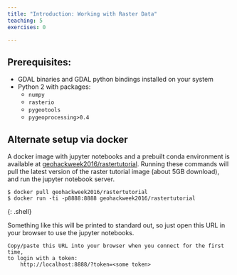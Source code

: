 ```yaml
---
title: "Introduction: Working with Raster Data"
teaching: 5
exercises: 0

---
```


## Prerequisites:

* GDAL binaries and GDAL python bindings installed on your system
* Python 2 with packages:
    * ``numpy``
    * ``rasterio``
    * ``pygeotools``
    * ``pygeoprocessing>0.4``


## Alternate setup via docker

A docker image with jupyter notebooks and a prebuilt conda environment is
available at
[geohackweek2016/rastertutorial](https://hub.docker.com/r/geohackweek2016/rastertutorial/).
Running these commands will pull the latest version of the raster tutorial
image (about 5GB download), and run the jupyter notebook server.

~~~
$ docker pull geohackweek2016/rastertutorial
$ docker run -ti -p8888:8888 geohackweek2016/rastertutorial
~~~
{: .shell}

Something like this will be printed to standard out, so just open this URL in
your browser to use the jupyter notebooks. 

    Copy/paste this URL into your browser when you connect for the first time,
    to login with a token:
        http://localhost:8888/?token=<some token>

